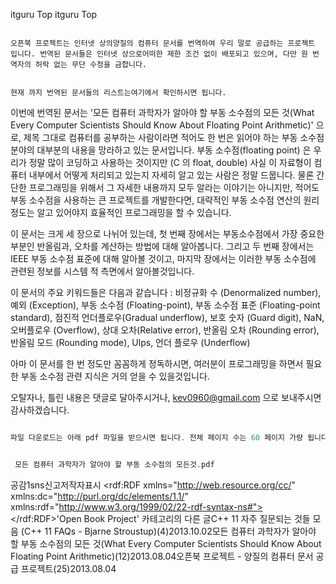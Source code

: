  itguru Top itguru Top

```warning

오픈북 프로젝트는 인터넷 상의양질의 컴퓨터 문서를 번역하여 우리 말로 공급하는 프로젝트 입니다. 번역된 문서들은 인터넷 상으로어떠한 제한 조건 없이 배포되고 있으며, 다만 원 번역자의 허락 없는 무단 수정을 금합니다.


현재 까지 번역된 문서들의 리스트는여기에서 확인하시면 됩니다.

```






이번에 번역된 문서는 '모든 컴퓨터 과학자가 알아야 할 부동 소수점의 모든 것(What Every Computer Scientists Should Know About Floating Point Arithmetic)' 으로, 제목 그대로 컴퓨터를 공부하는 사람이라면 적어도 한 번은 읽어야 하는 부동 소수점 분야의 대부분의 내용을 망라하고 있는 문서입니다. 부동 소수점(floating point) 은 우리가 정말 많이 코딩하고 사용하는 것이지만 (C 의 float, double) 사실 이 자료형이 컴퓨터 내부에서 어떻게 처리되고 있는지 자세히 알고 있는 사람은 정말 드뭅니다. 물론 간단한 프로그래밍을 위해서 그 자세한 내용까지 모두 알라는 이야기는 아니지만, 적어도 부동 소수점을 사용하는 큰 프로젝트를 개발한다면, 대략적인 부동 소수점 연산의 원리 정도는 알고 있어야지 효율적인 프로그래밍을 할 수 있습니다.


이 문서는 크게 세 장으로 나뉘어 있는데, 첫 번째 장에서는 부동소수점에서 가장 중요한 부분인 반올림과, 오차를 계산하는 방법에 대해 알아봅니다. 그리고 두 번째 장에서는 IEEE 부동 소수점 표준에 대해 알아볼 것이고, 마지막 장에서는 이러한 부동 소수점에 관련된 정보를 시스템 적 측면에서 알아볼것입니다.


이 문서의 주요 키워드들은 다음과 같습니다 : 비정규화 수 (Denormalized number), 예외 (Exception), 부동 소수점 (Floating-point), 부동 소수점 표준 (Floating-point standard), 점진적 언더플로우(Gradual underflow), 보호 숫자 (Guard digit), NaN, 오버플로우 (Overflow), 상대 오차(Relative error), 반올림 오차 (Rounding error), 반올림 모드 (Rounding mode), Ulps, 언더 플로우 (Underflow)


아마 이 문서를 한 번 정도만 꼼꼼하게 정독하시면, 여러분이 프로그래밍을 하면서 필요한 부동 소수점 관련 지식은 거의 얻을 수 있을것입니다.


오탈자나, 틀린 내용은 댓글로 달아주시거나, kev0960@gmail.com 으로 보내주시면 감사하겠습니다.

```cpp

파일 다운로드는 아래 pdf 파일을 받으시면 됩니다. 전체 페이지 수는 60 페이지 가량 됩니다.


 모든 컴퓨터 과학자가 알아야 할 부동 소수점의 모든것.pdf


```


공감1sns신고저작자표시	<rdf:RDF xmlns="http://web.resource.org/cc/" xmlns:dc="http://purl.org/dc/elements/1.1/" xmlns:rdf="http://www.w3.org/1999/02/22-rdf-syntax-ns#">		<Work rdf:about="">			<license rdf:resource="http://creativecommons.org/licenses/by-fr/2.0/kr/" />		</Work>		<License rdf:about="http://creativecommons.org/licenses/by-fr/">			<permits rdf:resource="http://web.resource.org/cc/Reproduction"/>			<permits rdf:resource="http://web.resource.org/cc/Distribution"/>			<requires rdf:resource="http://web.resource.org/cc/Notice"/>			<requires rdf:resource="http://web.resource.org/cc/Attribution"/>			<permits rdf:resource="http://web.resource.org/cc/DerivativeWorks"/>		</License>	</rdf:RDF>'Open Book Project' 카테고리의 다른 글C++ 11 자주 질문되는 것들 모음 (C++ 11 FAQs - Bjarne Stroustup)(4)2013.10.02모든 컴퓨터 과학자가 알아야 할 부동 소수점의 모든 것(What Every Computer Scientists Should Know About Floating Point Arithmetic)(12)2013.08.04오픈북 프로젝트 - 양질의 컴퓨터 문서 공급 프로젝트(25)2013.08.04

